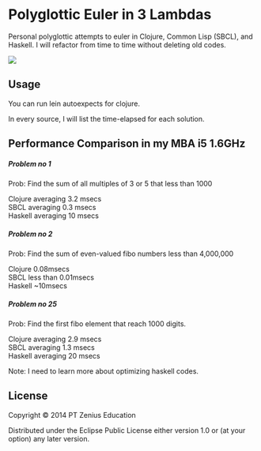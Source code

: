 # Polyglottic Euler in 3 Lambdas

Personal polyglottic attempts to euler in Clojure, Common Lisp (SBCL), and
Haskell. I will refactor from time to time without deleting old codes. 

<img src="https://sites.google.com/site/adidozsa2/KeepLisping.jpg">

## Usage

You can run lein autoexpects for clojure.

In every source, I will list the time-elapsed for each solution. 

## Performance Comparison in my MBA i5 1.6GHz

##### Problem no 1

Prob: Find the sum of all multiples of 3 or 5 that less than 1000

Clojure averaging 3.2 msecs  
SBCL averaging 0.3 msecs  
Haskell averaging 10 msecs  

##### Problem no 2

Prob: Find the sum of even-valued fibo numbers less than 4,000,000

Clojure 0.08msecs  
SBCL less than 0.01msecs  
Haskell ~10msecs  

##### Problem no 25

Prob: Find the first fibo element that reach 1000 digits.

Clojure averaging 2.9 msecs  
SBCL averaging 1.3 msecs  
Haskell averaging 20 msecs  

Note: I need to learn more about optimizing haskell codes.

## License

Copyright © 2014 PT Zenius Education

Distributed under the Eclipse Public License either version 1.0 or (at
your option) any later version.
